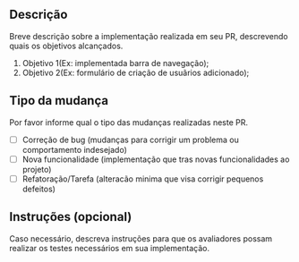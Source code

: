 ## Descrição

Breve descrição sobre a implementação realizada em seu PR, descrevendo quais os objetivos alcançados.

1. Objetivo 1(Ex: implementada barra de navegação);
2. Objetivo 2(Ex: formulário de criação de usuãrios adicionado);

## Tipo da mudança

Por favor informe qual o tipo das mudanças realizadas neste PR.

- [ ] Correção de bug (mudanças para corrigir um problema ou comportamento indesejado)
- [ ] Nova funcionalidade (implementação que tras novas funcionalidades ao projeto)
- [ ] Refatoração/Tarefa (alteracão minima que visa corrigir pequenos defeitos)

## Instruções (opcional)

Caso necessário, descreva instruções para que os avaliadores possam realizar os testes necessários em sua implementação.
